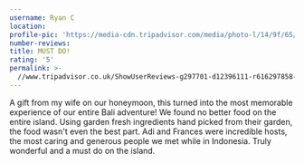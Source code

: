 ```yaml
---
username: Ryan C
location:
profile-pic: 'https://media-cdn.tripadvisor.com/media/photo-l/14/9f/65/d0/ryan-c.jpg'
number-reviews:
title: MUST DO!
rating: '5'
permalink: >-
  //www.tripadvisor.co.uk/ShowUserReviews-g297701-d12396111-r616297858-Tresna_Bali_Cooking_School-Ubud_Gianyar_Bali.html
---
```


A gift from my wife on our honeymoon, this turned into the most memorable experience of our entire Bali adventure! We found no better food on the entire island. Using garden fresh ingredients hand picked from their garden, the food wasn't even the best part. Adi and Frances were incredible hosts, the most caring and generous people we met while in Indonesia. Truly wonderful and a must do on the island.
